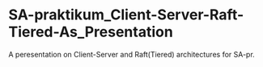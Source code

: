# SA-praktikum_Client-Server-Raft-Tiered-As_Presentation
A peresentation on Client-Server and Raft(Tiered) architectures for SA-pr.

